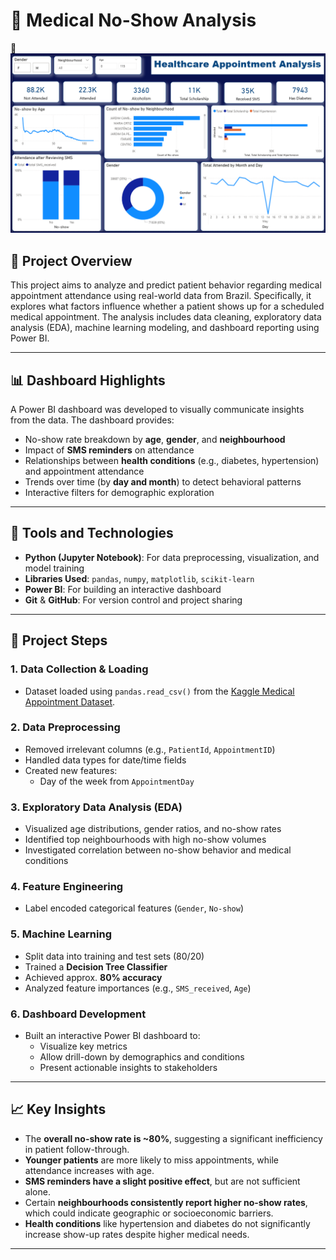 # 🏥 Medical No-Show Analysis


📎 ![Dashboard](Appointment_Dashboard.png)

## 📌 Project Overview

This project aims to analyze and predict patient behavior regarding medical appointment attendance using real-world data from Brazil. Specifically, it explores what factors influence whether a patient shows up for a scheduled medical appointment. The analysis includes data cleaning, exploratory data analysis (EDA), machine learning modeling, and dashboard reporting using Power BI.

---

## 📊 Dashboard Highlights

A Power BI dashboard was developed to visually communicate insights from the data. The dashboard provides:

- No-show rate breakdown by **age**, **gender**, and **neighbourhood**
- Impact of **SMS reminders** on attendance
- Relationships between **health conditions** (e.g., diabetes, hypertension) and appointment attendance
- Trends over time (by **day and month**) to detect behavioral patterns
- Interactive filters for demographic exploration

---

## 🧰 Tools and Technologies

- **Python (Jupyter Notebook)**: For data preprocessing, visualization, and model training
- **Libraries Used**: `pandas`, `numpy`, `matplotlib`, `scikit-learn`
- **Power BI**: For building an interactive dashboard
- **Git** & **GitHub**: For version control and project sharing

---

## 🧪 Project Steps

### 1. Data Collection & Loading
- Dataset loaded using `pandas.read_csv()` from the [Kaggle Medical Appointment Dataset](https://www.kaggle.com/joniarroba/noshowappointments).

### 2. Data Preprocessing
- Removed irrelevant columns (e.g., `PatientId`, `AppointmentID`)
- Handled data types for date/time fields
- Created new features: 
  - Day of the week from `AppointmentDay`

### 3. Exploratory Data Analysis (EDA)
- Visualized age distributions, gender ratios, and no-show rates
- Identified top neighbourhoods with high no-show volumes
- Investigated correlation between no-show behavior and medical conditions

### 4. Feature Engineering
- Label encoded categorical features (`Gender`, `No-show`)

### 5. Machine Learning
- Split data into training and test sets (80/20)
- Trained a **Decision Tree Classifier**
- Achieved approx. **80% accuracy**
- Analyzed feature importances (e.g., `SMS_received`, `Age`)

### 6. Dashboard Development
- Built an interactive Power BI dashboard to:
  - Visualize key metrics
  - Allow drill-down by demographics and conditions
  - Present actionable insights to stakeholders

---

## 📈 Key Insights

- The **overall no-show rate is ~80%**, suggesting a significant inefficiency in patient follow-through.
- **Younger patients** are more likely to miss appointments, while attendance increases with age.
- **SMS reminders have a slight positive effect**, but are not sufficient alone.
- Certain **neighbourhoods consistently report higher no-show rates**, which could indicate geographic or socioeconomic barriers.
- **Health conditions** like hypertension and diabetes do not significantly increase show-up rates despite higher medical needs.

---

